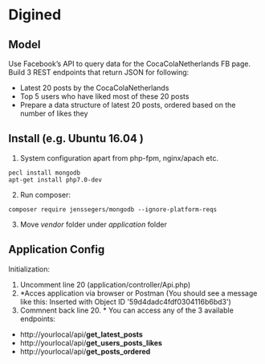 # Digined

## Model 

Use	Facebook’s API	to query	data for the CocaColaNetherlands FB page. Build	3	REST endpoints that return JSON for following:
- Latest	20	posts	by	the	CocaColaNetherlands
- Top	5	users	who	have	liked	most	of	these	20	posts
- Prepare	a	data	structure	of	latest	20	posts,	ordered	based	on	the	number	of	likes	they	

## Install (e.g. Ubuntu 16.04 )

1. System configuration apart from php-fpm, nginx/apach etc.
```shell
pecl install mongodb
apt-get install php7.0-dev
```
2. Run composer:
```shell
composer require jenssegers/mongodb --ignore-platform-reqs
```
3. Move *vendor* folder under *application* folder

## Application Config

Initialization: 
1. Uncomment line 20 (application/controller/Api.php)
2. \*Acces application via browser or Postman (You should see a message like this: Inserted with Object ID '59d4dadc4fdf0304116b6bd3')
3. Commnent back line 20.
\* You can access any of the 3 available endpoints: 
 - http://yourlocal/api/**get_latest_posts** 
 - http://yourlocal/api/**get_users_posts_likes**
 - http://yourlocal/api/**get_posts_ordered**




